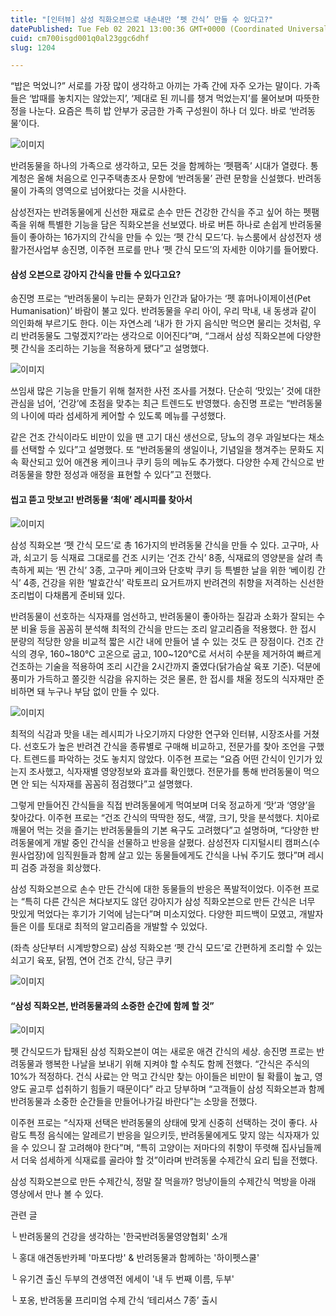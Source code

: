 ```yaml
---
title: "[인터뷰] 삼성 직화오븐으로 내손내만 ‘펫 간식’ 만들 수 있다고?"
datePublished: Tue Feb 02 2021 13:00:36 GMT+0000 (Coordinated Universal Time)
cuid: cm700isgd001q0al23ggc6dhf
slug: 1204

---
```



“밥은 먹었니?” 서로를 가장 많이 생각하고 아끼는 가족 간에 자주 오가는 말이다. 가족들은 ‘밥때를 놓치지는 않았는지’, ‘제대로 된 끼니를 챙겨 먹었는지’를 물어보며 따뜻한 정을 나눈다. 요즘은 특히 밥 안부가 궁금한 가족 구성원이 하나 더 있다. 바로 ‘반려동물’이다.

![이미지](https://cdn.hashnode.com/res/hashnode/image/upload/v1739249952444/b4adb31b-10d1-4f8c-b213-ed9611c12509.jpeg)

반려동물을 하나의 가족으로 생각하고, 모든 것을 함께하는 ‘펫팸족’ 시대가 열렸다. 통계청은 올해 처음으로 인구주택총조사 문항에 ‘반려동물’ 관련 문항을 신설했다. 반려동물이 가족의 영역으로 넘어왔다는 것을 시사한다.

삼성전자는 반려동물에게 신선한 재료로 손수 만든 건강한 간식을 주고 싶어 하는 펫팸족을 위해 특별한 기능을 담은 직화오븐을 선보였다. 바로 버튼 하나로 손쉽게 반려동물들이 좋아하는 16가지의 간식을 만들 수 있는 ‘펫 간식 모드’다. 뉴스룸에서 삼성전자 생활가전사업부 송진명, 이주현 프로를 만나 ‘펫 간식 모드’의 자세한 이야기를 들어봤다.

#### 삼성 오븐으로 강아지 간식을 만들 수 있다고요?

송진명 프로는 “반려동물이 누리는 문화가 인간과 닮아가는 ‘펫 휴머나이제이션(Pet Humanisation)’ 바람이 불고 있다. 반려동물을 우리 아이, 우리 막내, 내 동생과 같이 의인화해 부르기도 한다. 이는 자연스레 ‘내가 한 가지 음식만 먹으면 물리는 것처럼, 우리 반려동물도 그렇겠지?’라는 생각으로 이어진다”며, “그래서 삼성 직화오븐에 다양한 펫 간식을 조리하는 기능을 적용하게 됐다”고 설명했다.

![이미지](https://cdn.hashnode.com/res/hashnode/image/upload/v1739249954399/5e898604-ecab-4527-8149-437450083d76.jpeg)

쓰임새 많은 기능을 만들기 위해 철저한 사전 조사를 거쳤다. 단순히 ‘맛있는’ 것에 대한 관심을 넘어, ‘건강’에 초점을 맞추는 최근 트렌드도 반영했다. 송진명 프로는 “반려동물의 나이에 따라 섬세하게 케어할 수 있도록 메뉴를 구성했다.

같은 건조 간식이라도 비만이 있을 땐 고기 대신 생선으로, 당뇨의 경우 과일보다는 채소를 선택할 수 있다”고 설명했다. 또 “반려동물의 생일이나, 기념일을 챙겨주는 문화도 지속 확산되고 있어 애견용 케이크나 쿠키 등의 메뉴도 추가했다. 다양한 수제 간식으로 반려동물을 향한 정성과 애정을 표현할 수 있다”고 전했다.

#### 씹고 뜯고 맛보고! 반려동물 ‘최애’ 레시피를 찾아서

![이미지](https://cdn.hashnode.com/res/hashnode/image/upload/v1739249956580/600e5249-c709-469a-a11c-8e0d2a581177.jpeg)

삼성 직화오븐 ‘펫 간식 모드’로 총 16가지의 반려동물 간식을 만들 수 있다. 고구마, 사과, 쇠고기 등 식재료 그대로를 건조 시키는 ‘건조 간식’ 8종, 식재료의 영양분을 살려 촉촉하게 찌는 ‘찐 간식’ 3종, 고구마 케이크와 단호박 쿠키 등 특별한 날을 위한 ‘베이킹 간식’ 4종, 건강을 위한 ‘발효간식’ 락토프리 요거트까지 반려견의 취향을 저격하는 신선한 조리법이 다채롭게 준비돼 있다.

반려동물이 선호하는 식자재를 엄선하고, 반려동물이 좋아하는 질감과 소화가 잘되는 수분 비율 등을 꼼꼼히 분석해 최적의 간식을 만드는 조리 알고리즘을 적용했다. 한 접시 분량의 적당한 양을 비교적 짧은 시간 내에 만들어 낼 수 있는 것도 큰 장점이다. 건조 간식의 경우, 160~180℃ 고온으로 굽고, 100~120℃로 서서히 수분을 제거하여 빠르게 건조하는 기술을 적용하여 조리 시간을 2시간까지 줄였다(닭가슴살 육포 기준). 덕분에 풍미가 가득하고 쫄깃한 식감을 유지하는 것은 물론, 한 접시를 채울 정도의 식자재만 준비하면 돼 누구나 부담 없이 만들 수 있다.

![이미지](https://cdn.hashnode.com/res/hashnode/image/upload/v1739249958375/494e0a0d-dff4-4a7b-a7ed-bee364851ec2.jpeg)

최적의 식감과 맛을 내는 레시피가 나오기까지 다양한 연구와 인터뷰, 시장조사를 거쳤다. 선호도가 높은 반려견 간식을 종류별로 구매해 비교하고, 전문가를 찾아 조언을 구했다. 트렌드를 파악하는 것도 놓치지 않았다. 이주현 프로는 “요즘 어떤 간식이 인기가 있는지 조사했고, 식자재별 영양정보와 효과를 확인했다. 전문가를 통해 반려동물이 먹으면 안 되는 식자재를 꼼꼼히 점검했다”고 설명했다.

그렇게 만들어진 간식들을 직접 반려동물에게 먹여보며 더욱 정교하게 ‘맛’과 ‘영양’을 찾아갔다. 이주현 프로는 “건조 간식의 딱딱한 정도, 색깔, 크기, 맛을 분석했다. 치아로 깨물어 먹는 것을 즐기는 반려동물들의 기본 욕구도 고려했다”고 설명하며, “다양한 반려동물에게 개발 중인 간식을 선물하고 반응을 살폈다. 삼성전자 디지털시티 캠퍼스(수원사업장)에 임직원들과 함께 살고 있는 동물들에게도 간식을 나눠 주기도 했다”며 레시피 검증 과정을 회상했다.

삼성 직화오븐으로 손수 만든 간식에 대한 동물들의 반응은 폭발적이었다. 이주현 프로는 “특히 다른 간식은 쳐다보지도 않던 강아지가 삼성 직화오븐으로 만든 간식은 너무 맛있게 먹었다는 후기가 기억에 남는다”며 미소지었다. 다양한 피드백이 모였고, 개발자들은 이를 토대로 최적의 알고리즘을 개발할 수 있었다.

(좌측 상단부터 시계방향으로) 삼성 직화오븐 ‘펫 간식 모드’로 간편하게 조리할 수 있는 쇠고기 육포, 닭찜, 연어 건조 간식, 당근 쿠키

![이미지](https://cdn.hashnode.com/res/hashnode/image/upload/v1739249960171/224198e8-740d-46f7-a24d-f1b34b53d36a.jpeg)

#### “삼성 직화오븐, 반려동물과의 소중한 순간에 함께 할 것”

![이미지](https://cdn.hashnode.com/res/hashnode/image/upload/v1739249962001/1467094b-0611-4e80-b1bb-b30cd32e610c.jpeg)

펫 간식모드가 탑재된 삼성 직화오븐이 여는 새로운 애견 간식의 세상. 송진명 프로는 반려동물과 행복한 나날을 보내기 위해 지켜야 할 수칙도 함께 전했다. “간식은 주식의 10%가 적정하다. 건식 사료는 안 먹고 간식만 찾는 아이들은 비만이 될 확률이 높고, 영양도 골고루 섭취하기 힘들기 때문이다” 라고 당부하며 “고객들이 삼성 직화오븐과 함께 반려동물과 소중한 순간들을 만들어나가길 바란다”는 소망을 전했다.

이주현 프로는 “식자재 선택은 반려동물의 상태에 맞게 신중히 선택하는 것이 좋다. 사람도 특정 음식에는 알레르기 반응을 일으키듯, 반려동물에게도 맞지 않는 식자재가 있을 수 있으니 잘 고려해야 한다”며, “특히 고양이는 저마다의 취향이 뚜렷해 집사님들께서 더욱 섬세하게 식재료를 골라야 할 것”이라며 반려동물 수제간식 요리 팁을 전했다.

삼성 직화오븐으로 만든 수제간식, 정말 잘 먹을까? 멍냥이들의 수제간식 먹방을 아래 영상에서 만나 볼 수 있다.

관련 글

└ 반려동물의 건강을 생각하는 '한국반려동물영양협회' 소개

└ 홍대 애견동반카페 '마포다방' & 반려동물과 함께하는 '하이펫스쿨'

└ 유기견 출신 두부의 견생역전 에세이 '내 두 번째 이름, 두부'

└ 포옹, 반려동물 프리미엄 수제 간식 ‘테리셔스 7종’ 출시